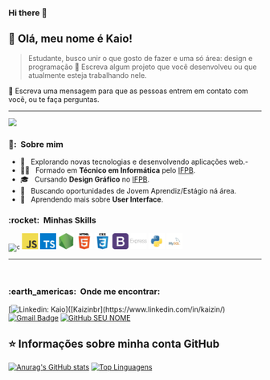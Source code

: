 ### Hi there 👋

<!--
**kaizinbr/kaizinbr** is a ✨ _special_ ✨ repository because its `README.md` (this file) appears on your GitHub profile.

Here are some ideas to get you started:

- 🔭 I’m currently working on ...
- 🌱 I’m currently learning ...
- 👯 I’m looking to collaborate on ...
- 🤔 I’m looking for help with ...
- 💬 Ask me about ...
- 📫 How to reach me: ...
- 😄 Pronouns: ...
- ⚡ Fun fact: ...
-->

## 💜 Olá, meu nome é <strong>Kaio!</strong>

> Estudante, busco unir o que gosto de fazer e uma só área: design e programação
🔭 Escreva algum projeto que você desenvolveu ou que atualmente esteja trabalhando nele.

💬 Escreva uma mensagem para que as pessoas entrem em contato com você, ou te faça perguntas.

----


![](https://komarev.com/ghpvc/?username=VanessaSwerts&color=006bed)

<h3> 👦: &nbsp;Sobre mim </h3>

- 🤔 &nbsp; Explorando novas tecnologias e desenvolvendo aplicações web.- 
- 👨‍🎓 &nbsp; Formado em **Técnico em Informática** pelo <a href="https://www.ifpb.edu.br">IFPB</a>.
- 🎓 &nbsp; Cursando **Design Gráfico** no <a href="https://www.ifpb.edu.br">IFPB</a>.
- 💼 &nbsp; Buscando oportunidades de Jovem Aprendiz/Estágio ná área.
- 🌱 &nbsp; Aprendendo mais sobre **User Interface**.

<h3> :rocket: &nbsp;Minhas Skills </h3>

<code><img height="32" src="https://cdn.iconscout.com/icon/free/png-512/c-programming-569564.png" alt="c"/></code>
<code><img height="32" src="https://raw.githubusercontent.com/github/explore/80688e429a7d4ef2fca1e82350fe8e3517d3494d/topics/javascript/javascript.png" alt="Javascript"/></code>
<code><img height="32" src="https://raw.githubusercontent.com/github/explore/80688e429a7d4ef2fca1e82350fe8e3517d3494d/topics/typescript/typescript.png" alt="Typescript"/></code>
<code><img height="32" src="https://raw.githubusercontent.com/github/explore/80688e429a7d4ef2fca1e82350fe8e3517d3494d/topics/nodejs/nodejs.png" alt="Nodejs"/></code>
<code><img height="32" src="https://raw.githubusercontent.com/github/explore/80688e429a7d4ef2fca1e82350fe8e3517d3494d/topics/html/html.png" alt="HTML5"/></code>
<code><img height="32" src="https://raw.githubusercontent.com/github/explore/80688e429a7d4ef2fca1e82350fe8e3517d3494d/topics/css/css.png" alt="CSS"/></code>
<code><img height="32" src="https://raw.githubusercontent.com/github/explore/80688e429a7d4ef2fca1e82350fe8e3517d3494d/topics/bootstrap/bootstrap.png" alt="Bootstrap"/></code>
<code><img height="32" src="https://raw.githubusercontent.com/github/explore/80688e429a7d4ef2fca1e82350fe8e3517d3494d/topics/express/express.png" alt="Express"/></code>
<code><img height="32" src="https://raw.githubusercontent.com/github/explore/80688e429a7d4ef2fca1e82350fe8e3517d3494d/topics/python/python.png" alt="Python"/></code>
<code><img height="32" src="https://raw.githubusercontent.com/github/explore/80688e429a7d4ef2fca1e82350fe8e3517d3494d/topics/mysql/mysql.png" alt="MySQL"/></code>

---

<br/>

<h3> :earth_americas: &nbsp;Onde me encontrar: </h3> 

[![Linkedin: Kaio](https://img.shields.io/badge/-kaizinbr-blue?style=for-the-badge&logo=appveyor&logo=Linkedin&logoColor=white&link=[LINK-DO-SEU-LINKEDIN](https://www.linkedin.com/in/kaizin/))]([Kaizinbr](https://www.linkedin.com/in/kaizin/)
[![Gmail Badge](https://img.shields.io/badge/-seuemail@email.com-006bed?style=flat-square&logo=Gmail&logoColor=white&link=mailto:SEU-EMAIL)](mailto:SEU-EMAIL)
[![GitHub SEU NOME]( https://img.shields.io/github/followers/VanessaSwerts?label=follow&style=social)](LINK-DO-SEU-GITHUB)

## ⭐ Informações sobre minha conta GitHub
[![Anurag's GitHub stats](https://github-readme-stats.vercel.app/api?username=kaizinbr&show_icons=true&theme=github_dark)](https://github.com/anuraghazra/github-readme-stats)
[![Top Linguagens](https://github-readme-stats.vercel.app/api/top-langs/?username=kaizinbr&layout=compact&theme=github_dark)](https://github.com/anuraghazra/github-readme-stats)
